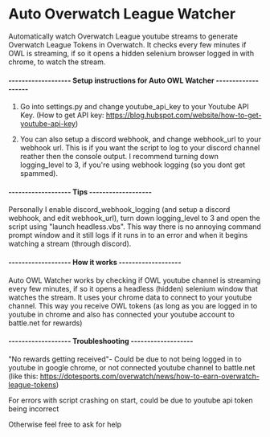 # Auto Overwatch League Watcher

Automatically watch Overwatch League youtube streams to generate Overwatch League Tokens in Overwatch. It checks every few minutes if OWL is streaming, if so it opens a hidden selenium browser logged in with chrome, to watch the stream. 




#### -------------------  Setup instructions for Auto OWL Watcher  -------------------

1. Go into settings.py and change youtube_api_key to your Youtube API Key. (How to get API key:  https://blog.hubspot.com/website/how-to-get-youtube-api-key)

2. You can also setup a discord webhook, and change webhook_url to your webhook url. This is if you want the script to log to your discord channel reather then the console output. I recommend turning down logging_level to 3, if you're using webhook logging (so you dont get spammed).




#### -------------------  Tips  -------------------

Personally I enable discord_webhook_logging (and setup a discord webhook, and edit webhook_url), turn down logging_level to 3 and open the script using "launch headless.vbs". This way there is no annoying command prompt window and it still logs if it runs in to an error and when it begins watching a stream (through discord).




#### -------------------  How it works  -------------------

Auto OWL Watcher works by checking if OWL youtube channel is streaming every few minutes, if so it opens a headless (hidden) selenium window that watches the stream. 
It uses your chrome data to connect to your youtube channel. This way you receive OWL tokens (as long as you are logged in to youtube in chrome and also has connected your youtube account to battle.net for rewards)




#### ------------------- Troubleshooting  -------------------

"No rewards getting received"- Could be due to not being logged in to youtube in google chrome, or not connected youtube channel to battle.net (like this: https://dotesports.com/overwatch/news/how-to-earn-overwatch-league-tokens)

For errors with script crashing on start, could be due to youtube api token being incorrect

Otherwise feel free to ask for help